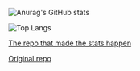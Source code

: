 ![Anurag's GitHub stats](https://github-readme-stats-dun-nu.vercel.app/api?username=amirhakimnejad&include_orgs=true&count_private=true&theme=radical)

![Top Langs](https://github-readme-stats-dun-nu.vercel.app/api/top-langs/?username=amirhakimnejad&hide_progress=true&include_orgs=true&theme=radical&langs_count=10&count_private=true&hide=C,Objective-C%2B%2B,ShaderLab,Objective-C,Mustache,HLSL,GLSL,Ruby,Swift,PHP,Starlark,Shell,MATLAB,Smalltalk,CSS,HTML&custom_title=Languages)

[The repo that made the stats happen](https://github.com/amirhakimnejad/github-readme-stats/tree/merge-orgs)

[Original repo](https://github.com/anuraghazra/github-readme-stats)
